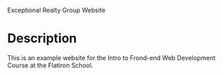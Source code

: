 Exceptional Realty Group Website

# Description

This is an example website for the Intro to Frond-end Web Development Course at the Flatiron School.
